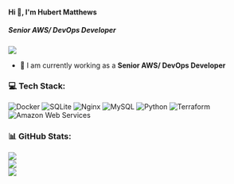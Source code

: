 #### Hi 👋, I'm Hubert Matthews
##### **Senior AWS/ DevOps Developer**

[![](https://visitcount.itsvg.in/api?id=matthewshubert916&icon=0&color=9)](https://visitcount.itsvg.in)

- 🔭 I am currently working as a **Senior AWS/ DevOps Developer**

### 💻 Tech Stack:
![Docker](https://img.shields.io/badge/docker-%230db7ed.svg?style=flat&logo=docker&logoColor=white) ![SQLite](https://img.shields.io/badge/sqlite-%2307405e.svg?style=flat&logo=sqlite&logoColor=white) ![Nginx](https://img.shields.io/badge/nginx-%23009639.svg?style=flat&logo=nginx&logoColor=white) ![MySQL](https://img.shields.io/badge/mysql-%2300f.svg?style=flat&logo=mysql&logoColor=white) ![Python](https://img.shields.io/badge/python-3670A0?style=flat&logo=python&logoColor=ffdd54) ![Terraform](https://img.shields.io/badge/terraform-%235835CC.svg?style=flat&logo=terraform&logoColor=white) ![Amazon Web Services](https://img.shields.io/badge/AmazonWebServices-52b5f7?style=flat&logo=AmazonWebServices&logoColor=white)

### 📊 GitHub Stats:
![](https://github-readme-stats.vercel.app/api?username=matthewshubert916&theme=radical&hide_border=false&include_all_commits=false&count_private=false)<br/>
![](https://github-readme-streak-stats.herokuapp.com/?user=matthewshubert916&theme=radical&hide_border=false)<br/>
![](https://github-readme-stats.vercel.app/api/top-langs/?username=matthewshubert916&theme=radical&hide_border=false&include_all_commits=false&count_private=false&layout=compact)
